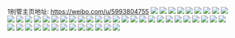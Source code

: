 1别管主页地址: https://weibo.com/u/5993804755 
![](https://wx4.sinaimg.cn/mw2000/006xDoqfly1h9ett32qjsj32c03407wh.jpg) 
![](https://wx4.sinaimg.cn/mw2000/006xDoqfly1h9ett3x308j323i2so1kx.jpg) 
![](https://wx4.sinaimg.cn/mw2000/006xDoqfly1h9ett4zny3j32c0340e81.jpg) 
![](https://wx4.sinaimg.cn/mw2000/006xDoqfly1h9etteiovcj32c0340kjl.jpg) 
![](https://wx4.sinaimg.cn/mw2000/006xDoqfly1h8w2i865znj30go0dyta1.jpg) 
![](https://wx4.sinaimg.cn/mw2000/006xDoqfly1h8k49diavwj30u013zwks.jpg) 
![](https://wx4.sinaimg.cn/mw2000/006xDoqfly1h8k49cuhjhj30u0140dn3.jpg) 
![](https://wx4.sinaimg.cn/mw2000/006xDoqfly1h82cu4v4xij30c80c8jrj.jpg) 
![](https://wx4.sinaimg.cn/mw2000/006xDoqfly1h82cume13jj309y09yq3a.jpg) 
![](https://wx4.sinaimg.cn/mw2000/006xDoqfly1h7svr373zej30u00u0n5k.jpg) 
![](https://wx4.sinaimg.cn/mw2000/006xDoqfly1h7s0nwfbl0j30ki0tkdih.jpg) 
![](https://wx4.sinaimg.cn/mw2000/006xDoqfly1h7pomufqrpj31191dotsn.jpg) 
![](https://wx4.sinaimg.cn/mw2000/006xDoqfly1h7pomuxhnoj308w0dcwgl.jpg) 
![](https://wx4.sinaimg.cn/mw2000/006xDoqfly1h7pomwoqejj32c0340npd.jpg) 
![](https://wx4.sinaimg.cn/mw2000/006xDoqfly1h7pomxxkifj32c03404qq.jpg) 
![](https://wx4.sinaimg.cn/mw2000/006xDoqfly1h7pomvyap4j321u2qgu0x.jpg) 
![](https://wx4.sinaimg.cn/mw2000/006xDoqfly1h7pon1qss4j32c0340x6q.jpg) 
![](https://wx4.sinaimg.cn/mw2000/006xDoqfly1h7pon2jzh9j31xp2kxu0x.jpg) 
![](https://wx4.sinaimg.cn/mw2000/006xDoqfly1h7jzw9q5wdj30n00u9n51.jpg) 
![](https://wx4.sinaimg.cn/mw2000/006xDoqfly1h7hwhi7wetj30n01ds7iw.jpg) 
![](https://wx4.sinaimg.cn/mw2000/006xDoqfly1h7hll4lv2bj30n01dswu0.jpg) 
![](https://wx4.sinaimg.cn/mw2000/006xDoqfly1h7hll0l6lrj30gq06x3yx.jpg) 
![](https://wx4.sinaimg.cn/mw2000/006xDoqfly1h6wwzae2yuj30n00jcgna.jpg) 
![](https://wx4.sinaimg.cn/mw2000/006xDoqfly1h6u62p5trtj30u00u0wp0.jpg) 
![](https://wx4.sinaimg.cn/mw2000/006xDoqfly1h6u6286akhj30u00u00tn.jpg) 
![](https://wx4.sinaimg.cn/mw2000/006xDoqfly1h6u5x7lijuj32c03404qq.jpg) 
![](https://wx4.sinaimg.cn/mw2000/006xDoqfly1h6u62k11ahj30u00u04qp.jpg) 
![](https://wx4.sinaimg.cn/mw2000/006xDoqfly1h6qw0fa3c0j30ta0z10yj.jpg) 
![](https://wx4.sinaimg.cn/mw2000/006xDoqfly1h6or7yzipkj30n00ju0u8.jpg) 
![](https://wx4.sinaimg.cn/mw2000/006xDoqfly1h6mbhp4u8jj32c0340hdu.jpg) 
![](https://wx4.sinaimg.cn/mw2000/006xDoqfly1h6mbhps6ngj31kv23ugnt.jpg) 
![](https://wx4.sinaimg.cn/mw2000/006xDoqfly1h6mbhr8zanj324i2u0gpg.jpg) 
![](https://wx4.sinaimg.cn/mw2000/006xDoqfly1h6mbhsspfbj32c0340x6p.jpg) 
![](https://wx4.sinaimg.cn/mw2000/006xDoqfly1h6crjn5wdpj30u00u0tcq.jpg) 
![](https://wx4.sinaimg.cn/mw2000/006xDoqfly1h5yxjw7cp6j30lr1cvab8.jpg) 
![](https://wx4.sinaimg.cn/mw2000/006xDoqfly1h5wuw70bdjj31sc2ds1kx.jpg) 
![](https://wx4.sinaimg.cn/mw2000/006xDoqfly1h5wuw66i3rj31sc2dsnpe.jpg) 
![](https://wx4.sinaimg.cn/mw2000/006xDoqfly1h5vn3zjqc9j30kj1dedry.jpg) 
![](https://wx4.sinaimg.cn/mw2000/006xDoqfly1h5skno9szrj30k00zk4qp.jpg) 
![](https://wx4.sinaimg.cn/mw2000/006xDoqfly1h5s96pgufej31p629kqv5.jpg) 
![](https://wx4.sinaimg.cn/mw2000/006xDoqfly1h5s96q70zbj31sc2dsx6p.jpg) 
![](https://wx4.sinaimg.cn/mw2000/006xDoqfly1h5s96rht4dj31sc2dskjl.jpg) 
![](https://wx4.sinaimg.cn/mw2000/006xDoqfly1h5s96smkmbj31sc2ds1ky.jpg) 
![](https://wx4.sinaimg.cn/mw2000/006xDoqfly1h5bvnx3pphj32c0340qv6.jpg) 
![](https://wx4.sinaimg.cn/mw2000/006xDoqfly1h5bvnvolvuj32c0340u0y.jpg) 
![](https://wx4.sinaimg.cn/mw2000/006xDoqfly1h5bvnxuafuj32c0340e81.jpg) 
![](https://wx4.sinaimg.cn/mw2000/006xDoqfly1h5bvnz0hf8j322v2rux6p.jpg) 
